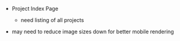 - Project Index Page
  - need listing of all projects

- may need to reduce image sizes down for better mobile rendering

